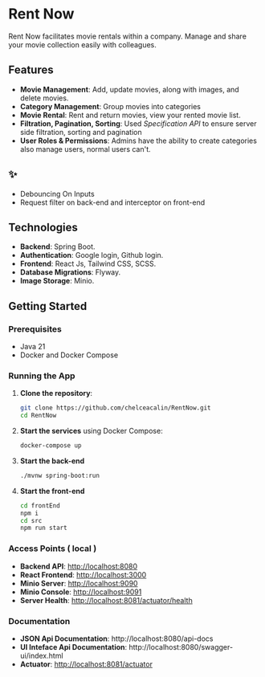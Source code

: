 # Rent Now

Rent Now facilitates movie rentals within a company. Manage and share your movie collection easily with colleagues.

## Features

- **Movie Management**: Add, update movies, along with images, and delete movies.
- **Category Management**: Group movies into categories
- **Movie Rental**: Rent and return movies, view your rented movie list.
- **Filtration, Pagination, Sorting**: Used *Specification API* to ensure server side filtration, sorting and pagination
- **User Roles & Permissions**: Admins have the ability to create categories also manage users, normal users can't.

## ✨

- Debouncing On Inputs
- Request filter on back-end and interceptor on front-end

## Technologies

- **Backend**: Spring Boot.
- **Authentication**: Google login, Github login.
- **Frontend**: React Js, Tailwind CSS, SCSS.
- **Database Migrations**: Flyway.
- **Image Storage**: Minio.

## Getting Started

### Prerequisites

- Java 21
- Docker and Docker Compose

### Running the App

1. **Clone the repository**:
    ```bash
    git clone https://github.com/chelceacalin/RentNow.git
    cd RentNow
    ```

2. **Start the services** using Docker Compose:
    ```bash
    docker-compose up
    ```
   
3. **Start the back-end**
     ```bash
    ./mvnw spring-boot:run
    ```

4. **Start the front-end**
     ```bash
    cd frontEnd
    npm i
    cd src
    npm run start
    ```

### Access Points ( local )

- **Backend API**: [http://localhost:8080](http://localhost:8080)
- **React Frontend**: [http://localhost:3000](http://localhost:3000)
- **Minio Server**: [http://localhost:9090](http://localhost:9090)
- **Minio Console**: [http://localhost:9091](http://localhost:9091)
- **Server Health**: [http://localhost:8081/actuator/health](http://localhost:8081/actuator/health)

### Documentation

- **JSON Api Documentation**: http://localhost:8080/api-docs
- **UI Inteface Api Documentation**: http://localhost:8080/swagger-ui/index.html
- **Actuator**: [http://localhost:8081/actuator](http://localhost:8081/actuator)
